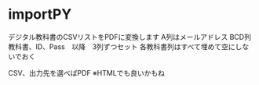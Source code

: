 # importPY
デジタル教科書のCSVリストをPDFに変換します
A列はメールアドレス
BCD列教科書、ID、Pass　以降　3列ずつセット
各教科書列はすべて埋めて空にしないでおく

CSV、出力先を選べばPDF  ※HTMLでも良いかもね